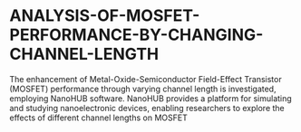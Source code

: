 # ANALYSIS-OF-MOSFET-PERFORMANCE-BY-CHANGING-CHANNEL-LENGTH
The enhancement of Metal-Oxide-Semiconductor Field-Effect Transistor (MOSFET) performance through varying channel length is investigated, employing NanoHUB software. NanoHUB provides a platform for simulating and studying nanoelectronic devices, enabling researchers to explore the effects of different channel lengths on MOSFET
